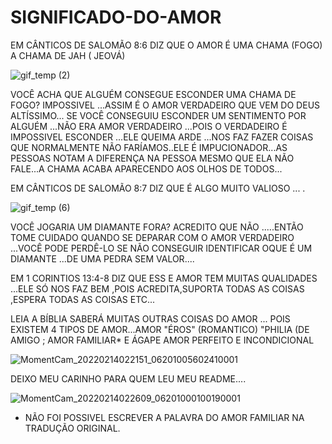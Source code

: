 # SIGNIFICADO-DO-AMOR

EM  CÂNTICOS DE SALOMÃO 8:6 DIZ QUE O AMOR É UMA CHAMA (FOGO)  A CHAMA DE JAH ( JEOVÁ)  

![gif_temp (2)](https://user-images.githubusercontent.com/96752968/153801595-2a8b39d2-a430-42de-bed6-1af5c31aa569.gif)


VOCÊ ACHA QUE ALGUÉM CONSEGUE ESCONDER  UMA CHAMA DE FOGO?
IMPOSSIVEL ...ASSIM É O AMOR VERDADEIRO QUE VEM DO DEUS ALTÍSSIMO...
SE VOCÊ CONSEGUIU ESCONDER UM SENTIMENTO POR ALGUÉM ...NÃO ERA AMOR VERDADEIRO ...POIS O VERDADEIRO É IMPOSSIVEL ESCONDER ...ELE QUEIMA ARDE ...NOS FAZ FAZER COISAS QUE NORMALMENTE NÃO FARÍAMOS..ELE É IMPUCIONADOR...AS PESSOAS NOTAM A DIFERENÇA NA PESSOA MESMO QUE ELA NÃO FALE...A CHAMA ACABA APARECENDO AOS OLHOS DE TODOS...

EM CÂNTICOS DE SALOMÃO 8:7  DIZ QUE É ALGO MUITO VALIOSO ...
.

![gif_temp (6)](https://user-images.githubusercontent.com/96752968/153802447-d6f79e47-809b-4bbe-bef8-b8d12935a1aa.gif)


VOCÊ JOGARIA UM DIAMANTE FORA?  ACREDITO QUE NÃO .....ENTÃO TOME CUIDADO QUANDO SE DEPARAR  COM  O AMOR VERDADEIRO ...VOCÊ PODE PERDÊ-LO SE NÃO CONSEGUIR IDENTIFICAR  OQUE É UM DIAMANTE ...DE UMA PEDRA SEM VALOR....

EM  1 CORINTIOS 13:4-8  DIZ QUE ESS E AMOR TEM MUITAS QUALIDADES ...ELE SÓ NOS FAZ BEM ,POIS ACREDITA,SUPORTA TODAS AS COISAS ,ESPERA TODAS AS COISAS ETC...

LEIA A BÍBLIA SABERÁ MUITAS OUTRAS  COISAS DO AMOR ...
POIS EXISTEM 4 TIPOS DE AMOR...AMOR "ÉROS" (ROMANTICO) "PHILIA (DE AMIGO ; AMOR FAMILIAR* E ÁGAPE AMOR PERFEITO E INCONDICIONAL

![MomentCam_20220214022151_06201005602410001](https://user-images.githubusercontent.com/96752968/153805795-67d69040-fecf-4bb8-9771-8615f7c197b3.gif)

DEIXO MEU CARINHO PARA QUEM LEU MEU  README....

![MomentCam_20220214022609_06201000100190001](https://user-images.githubusercontent.com/96752968/153805923-43c133df-461f-4039-aed0-53ad491df034.gif)
* NÃO FOI POSSIVEL ESCREVER A PALAVRA  DO AMOR FAMILIAR NA TRADUÇÃO ORIGINAL.
